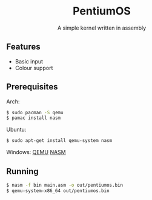 <h1 align="center">PentiumOS</h1>

<div align="center">
    A simple kernel written in assembly
</div>

## Features
- Basic input
- Colour support

## Prerequisites

Arch:
```sh
$ sudo pacman -S qemu
$ pamac install nasm
```

Ubuntu:
```sh
$ sudo apt-get install qemu-system nasm
```

Windows:
[QEMU](https://www.qemu.org/download/#windows)
[NASM](https://www.nasm.us/pub/nasm/releasebuilds/?C=M;O=D)

## Running

```sh
$ nasm -f bin main.asm -o out/pentiumos.bin
$ qemu-system-x86_64 out/pentiumos.bin
```